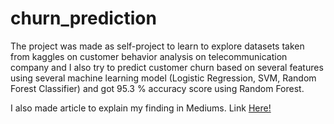 # churn_prediction

The project was made as self-project to learn to explore datasets taken from kaggles on customer behavior analysis on telecommunication company and I also try to predict customer churn based on several features using several machine learning model (Logistic Regression, SVM, Random Forest Classifier) and got 95.3 % accuracy score using Random Forest.

I also made article to explain my finding in Mediums. Link [Here!](https://medium.com/@Pudja_Gemilang/analisis-dan-prediksi-customer-churn-pada-perusahaan-telekomunikasi-988ab4925132)
